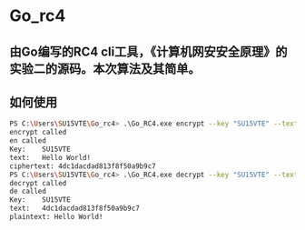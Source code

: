 # Go_rc4
## 由Go编写的RC4 cli工具，《计算机网安安全原理》的实验二的源码。本次算法及其简单。

## 如何使用
``` bash
PS C:\Users\SU15VTE\Go_rc4> .\Go_RC4.exe encrypt --key "SU15VTE" --text "Hello World!"
encrypt called
en called
Key:    SU15VTE
text:   Hello World!
ciphertext: 4dc1dacdad813f8f50a9b9c7
PS C:\Users\SU15VTE\Go_rc4> .\Go_RC4.exe decrypt --key "SU15VTE" --text "4dc1dacdad813f8f50a9b9c7"
decrypt called
de called
Key:    SU15VTE
text:   4dc1dacdad813f8f50a9b9c7
plaintext: Hello World!
```
